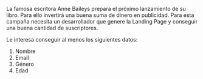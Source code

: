 La famosa escritora Anne Baileys prepara el próximo lanzamiento de su libro. Para ello invertirá una buena suma de dinero en publicidad. Para esta campaña necesita un desarrollador que genere la Landing Page y conseguir una buena cantidad de suscriptores.

Le interesa conseguir al menos los siguientes datos:

1. Nombre
2. Email
3. Género
4. Edad

